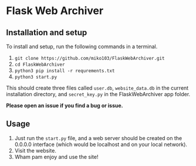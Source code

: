 # Flask Web Archiver

## Installation and setup

To install and setup, run the following commands in a terminal.

1. `git clone https://github.com/miko103/FlaskWebArchiver.git`
2. `cd FlaskWebArchiver`
3. `python3 pip install -r requrements.txt`
4. `python3 start.py`

This should create three files called `user.db`, `website_data.db` in the current installation directory, and `secret_key.py` in the FlaskWebArchiver app folder.

**Please open an issue if you find a bug or issue.**

## Usage

1. Just run the `start.py` file, and a web server should be created on the 0.0.0.0 interface (which would be localhost and on your local network).
2. Visit the website.
3. Wham pam enjoy and use the site!